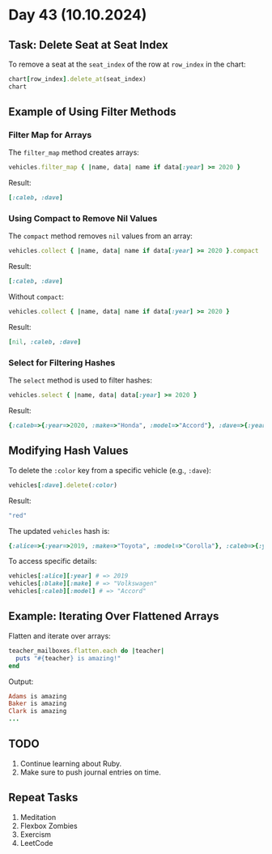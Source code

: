 # Day 43 (10.10.2024)

## Task: Delete Seat at Seat Index

To remove a seat at the `seat_index` of the row at `row_index` in the chart:

```ruby
chart[row_index].delete_at(seat_index)
chart
```

## Example of Using Filter Methods

### Filter Map for Arrays

The `filter_map` method creates arrays:

```ruby
vehicles.filter_map { |name, data| name if data[:year] >= 2020 }
```

Result:

```ruby
[:caleb, :dave]
```

### Using Compact to Remove Nil Values

The `compact` method removes `nil` values from an array:

```ruby
vehicles.collect { |name, data| name if data[:year] >= 2020 }.compact
```

Result:

```ruby
[:caleb, :dave]
```

Without `compact`:

```ruby
vehicles.collect { |name, data| name if data[:year] >= 2020 }
```

Result:

```ruby
[nil, :caleb, :dave]
```

### Select for Filtering Hashes

The `select` method is used to filter hashes:

```ruby
vehicles.select { |name, data| data[:year] >= 2020 }
```

Result:

```ruby
{:caleb=>{:year=>2020, :make=>"Honda", :model=>"Accord"}, :dave=>{:year=>2021, :make=>"Ford", :model=>"Escape"}}
```

## Modifying Hash Values

To delete the `:color` key from a specific vehicle (e.g., `:dave`):

```ruby
vehicles[:dave].delete(:color)
```

Result:

```ruby
"red"
```

The updated `vehicles` hash is:

```ruby
{:alice=>{:year=>2019, :make=>"Toyota", :model=>"Corolla"}, :caleb=>{:year=>2020, :make=>"Honda", :model=>"Accord"}, :dave=>{:year=>2021, :make=>"Ford", :model=>"Escape"}}
```

To access specific details:

```ruby
vehicles[:alice][:year] # => 2019
vehicles[:blake][:make] # => "Volkswagen"
vehicles[:caleb][:model] # => "Accord"
```

## Example: Iterating Over Flattened Arrays

Flatten and iterate over arrays:

```ruby
teacher_mailboxes.flatten.each do |teacher|
  puts "#{teacher} is amazing!"
end
```

Output:

```ruby
Adams is amazing
Baker is amazing
Clark is amazing
...
```

## TODO

1. Continue learning about Ruby.
2. Make sure to push journal entries on time.

## Repeat Tasks

1. Meditation
2. Flexbox Zombies
3. Exercism
4. LeetCode
